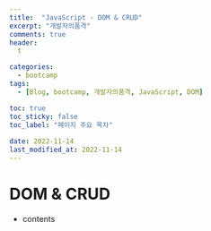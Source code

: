 ```yaml
---
title:  "JavaScript - DOM & CRUD"
excerpt: "개발자의품격"
comments: true
header:
  t

categories:
  - bootcamp
tags:
  - [Blog, bootcamp, 개발자의품격, JavaScript, DOM]

toc: true
toc_sticky: false
toc_label: "페이지 주요 목차" 
 
date: 2022-11-14
last_modified_at: 2022-11-14
---
```


# DOM & CRUD

- contents